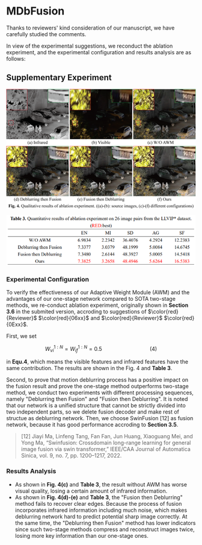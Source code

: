 # MDbFusion

  Thanks to reviewers' kind consideration of our manuscript, we have carefully studied the comments.

  In view of the experimental suggestions, we reconduct the ablation experiment, and the experimental configuration and results analysis are as follows:

## Supplementary Experiment

![Qualitative Result](https://github.com/TakeMeOff/MDbFusion/blob/main/fig/Qualitative%20Experiment.png)

![Quantitative Result](https://github.com/TakeMeOff/MDbFusion/blob/main/fig/Quantitative%20Experiment.png)

### Experimental Configuration

  To verify the effectiveness of our Adaptive Weight Module (AWM) and the advantages of our one-stage network compared to SOTA two-stage methods, we re-conduct ablation experiment, originally shown in **Section 3.6** in the submited version, accroding to suggestions of $\color{red}{Reviewer}$ $\color{red}{06xx}$ and $\color{red}{Reviewer}$ $\color{red}{0Exx}$.

  First, we set&#x20;

```math
W_{vi}^{1:N} = W_{if}^{1:N} = 0.5 \qquad\qquad\qquad\qquad(4)
```

in **Equ.4**, which means the visible features and infrared features have the same contribution. The results are shown in the Fig. 4 and **Table 3**.

  Second, to prove that motion deblurring process has a positive impact on the fusion result and prove the one-stage method outperforms two-stage method, we conduct two experiments with different processing sequences, namely "Deblurring then Fusion" and "Fusion then Deblurring". It is noted that our network is a unified structure that cannot be strictly divided into two independent parts, so we delete fusion decoder and make rest of structue as deblurring network. Then, we choose SwinFusion \[12] as fusion network, because it has good performance accroding to **Section 3.5**.

> \[12] Jiayi Ma, Linfeng Tang, Fan Fan, Jun Huang, Xiaoguang Mei, and Yong Ma, “Swinfusion: Crossdomain long-range learning for general image fusion via swin transformer,” IEEE/CAA Journal of Automatica Sinica, vol. 9, no. 7, pp. 1200–1217, 2022.

### Results Analysis

*   As shown in **Fig. 4(c)** and **Table 3**, the result  without AWM has worse visual quality, losing  a certain amount of infrared information.
*   As shown in **Fig. 4(d)-(e)** and **Table 3**, the "Fusion then Deblurring" method fails to recover clear edges. Because the process of fusion incorporates infrared information including much noise, which makes deblurring network hard to predict potential sharp image correctly. At the same time, the "Deblurring then Fusion" method has lower indicators since such two-stage methods compress and reconstruct images twice, losing more key information than our one-stage ones.

